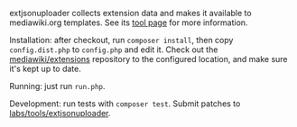extjsonuploader collects extension data and makes it available to mediawiki.org
templates. See its [tool page][1] for more information.

Installation: after checkout, run `composer install`, then copy `config.dist.php`
to `config.php` and edit it. Check out the [mediawiki/extensions][2] repository
to the configured location, and make sure it's kept up to date.

Running: just run `run.php`.

Development: run tests with `composer test`. Submit patches to
[labs/tools/extjsonuploader][3].


  [1]: https://wikitech.wikimedia.org/wiki/Tool:Extjsonuploader
  [2]: https://gerrit.wikimedia.org/g/mediawiki/extensions
  [3]: https://gerrit.wikimedia.org/g/labs/tools/extjsonuploader
